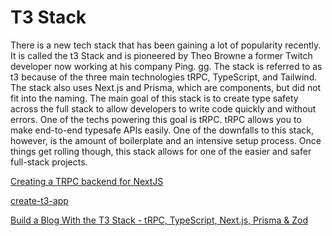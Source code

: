 # T3 Stack

There is a new tech stack that has been gaining a lot of popularity recently. It is called the t3 Stack and is pioneered by Theo Browne a former Twitch developer now working at his company Ping. gg. The stack is referred to as t3 because of the three main technologies tRPC, TypeScript, and Tailwind. The stack also uses Next.js and Prisma, which are components, but did not fit into the naming. The main goal of this stack is to create type safety across the full stack to allow developers to write code quickly and without errors. One of the techs powering this goal is tRPC. tRPC allows you to make end-to-end typesafe APIs easily. One of the downfalls to this stack, however, is the amount of boilerplate and an intensive setup process. Once things get rolling though, this stack allows for one of the easier and safer full-stack projects.

[Creating a TRPC backend for NextJS](https://medium.com/@iben.oneal/creating-a-trpc-backend-for-nextjs-d99e0ff6016b)

 [create-t3-app](https://init.tips/)

 [Build a Blog With the T3 Stack - tRPC, TypeScript, Next.js, Prisma & Zod](https://www.youtube.com/watch?v=syEWlxVFUrY)